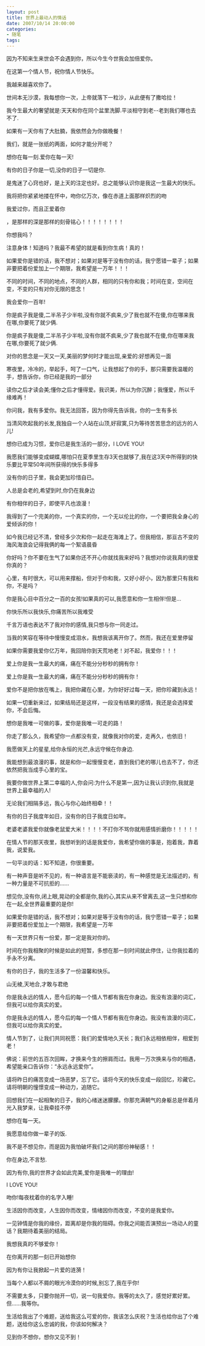 ```yaml
---
layout: post
title: 世界上最动人的情话
date: 2007/10/14 20:00:00
categories: 
- 随笔
tags: 
---
```


因为不知来生来世会不会遇到你，所以今生今世我会加倍爱你。

在这第一个情人节，祝你情人节快乐。

我越来越喜欢你了。

世间本无沙漠，我每想你一次，上帝就落下一粒沙，从此便有了撒哈拉！

我今生最大的奢望就是:天天和你在同个盆里洗脚.平淡相守到老--老到我们哪也去不了.

如果有一天你有了大肚腩，我依然会为你做晚餐！

我们，就是一张纸的两面，如何才能分开呢？

想你在每一刻.爱你在每一天!

有你的日子你是一切,没你的日子一切是你.

是鬼迷了心窍也好，是上天的注定也好。总之能够认识你是我这一生最大的快乐。

我将把你紧紧地搂在怀中，吻你亿万次，像在赤道上面那样炽烈的吻

我爱过你，而且正爱着你

，是那样的深是那样的刻骨铭心！！！！！！！！

你想我吗？

注意身体！知道吗？我最不希望的就是看到你生病！真的！

如果爱你是错的话，我不想对；如果对是等于没有你的话，我宁愿错一辈子；如果非要把着份爱加上一个期限，我希望是一万年！！！

不同的时间，不同的地点，不同的人群，相同的只有你和我；时间在变，空间在变，不变的只有对你无限的思念！

我会爱你一百年!

你是疯子我是傻,二半吊子少半啦,没有你就不疯来,少了我也就不在傻,你在哪来我在哪,你要死了就少俩.

你是疯子我是傻,二半吊子少半啦,没有你就不疯来,少了我也就不在傻,你在哪来我在哪,你要死了就少俩.

对你的思念是一天又一天,美丽的梦何时才能出现,亲爱的:好想再见一面

寒夜里，冷冷的，举起手，呵了一口气，让我想起了你的手，那只需要我温暖的手，想告诉你，你已经是我的一部分

读你之后才读会美;懂你之后才懂得爱。我识美，所以为你沉醉；我懂爱，所以千缘难再！

你问我，我有多爱你。我无法回答，因为你得先告诉我，你的一生有多长

当清风吹起我的长发,我独自一个人站在山顶,好寂寞,只为等待苦苦思念的远方的人儿!

想你已成为习惯，爱你已是我生活的一部分，I LOVE YOU!

我愿我们能够变成蝴蝶,哪怕只在夏季里生存3天也就够了,我在这3天中所得到的快乐要比平常50年间所获得的快乐多得多

没有你的日子里，我会更加珍惜自已。

人总是会老的,希望到时,你仍在我身边

有你相伴的日子，即使平凡也浪漫！

我得到了一个完美的你，一个真实的你，一个无以伦比的你，一个要把我全身心的爱倾诉的你！

如今我已经记不清，曾经多少次和你一起走在海滩上了。但我相信，那亘古不变的海风海浪会记得我俩的每一个絮语晨昏

你好吗？你不要在生气了如果你还不开心你就找我来好吗？我想对你说我真的很爱你真的？

心里，有时很大，可以用来撑船，但对于你和我，又好小好小，因为那里只有我和你，不是吗？

你是我心目中百分之一百的女孩!如果真的可以,我愿意和你一生相伴!但是...

你快乐所以我快乐,你痛苦所以我难受

千言万语也表达不了我对你的感情,我只想与你一同走过。

当我的笑容在等待中慢慢变成泪水，我想我该离开你了。然而，我还在爱里停留

如果你需要我爱你亿万年，我回陪你到天荒地老！对不起，我爱你！！！

爱上你是我一生最大的痛，痛在不能分分秒秒的拥有你！

爱上你是我一生最大的痛，痛在不能分分秒秒的拥有你！

爱你不是把你放在嘴上，我把你藏在心里，为你好好过每一天，把你珍藏到永远！

如果一切重新来过，如果结局还是这样，一段没有结果的感情，我还是会选择爱你，不会后悔。

想你是我唯一可做的事，爱你是我唯一可走的路！

你走了那么久，我希望你一点都没有变，就像我对你的爱，走再久，也依旧！

我愿做天上的星星,给你永恒的光芒,永远守候在你身边.

我能想到最浪漫的事，就是和你一起慢慢变老，直到我们老的哪儿也去不了，你还依然把我当成手心里的宝。

我要你做世界上第二幸福的人,你会问:为什么不是第一,因为让我认识到你,我就是世界上最幸福的人!

无论我们相隔多远，我心与你心始终相牵！！

有你的日子我度年如日，没有你的日子我度日如年。

老婆老婆我爱你就像老鼠爱大米！！！！不打你不骂你就用感情折磨你！！！！！

在情人节的那天夜里，我想听到的话是我爱你，我希望你做的事是，抱着我，靠着我，说爱我。

一句平淡的话：知不知道，你很重要。

有一种声音是听不见的，有一种语言是不能亵渎的，有一种感觉是无法描述的，有一种力量是不可抗拒的......

想见你,没有你,闭上眼,晃动的全都是你,我的心,其实从来不曾离去,这一生只想和你在一起,全世界最重要的是你!

如果爱你是错的话，我不想对；如果对是等于没有你的话，我宁愿错一辈子；如果非要把着份爱加上一个期限，我希望是一万年

有一天世界只有一份爱，那一定是我对你的。

时间在你我相聚的时候是如此的短暂，多想在那一刻时间就此停住，让你我拉着的手永不分离。

有你的日子，我的生活多了一份温馨和快乐。

山无棱,天地合,才敢与君绝

你是我永远的情人，愿今后的每一个情人节都有我在你身边。我没有浪漫的词汇，但我可以给你真实的爱。

你是我永远的情人，愿今后的每一个情人节都有我在你身边。我没有浪漫的词汇，但我可以给你真实的爱。

情人节到了，让我们共同祝愿：我们的爱情地久天长；我们永远相依相伴，相爱到老！

佛说：前世的五百次回眸，才换来今生的擦肩而过。我用一万次换来与你的相遇，希望能亲口告诉你：“永远永远爱你”。

请将昨日的痛苦变成一场恶梦，忘了它。请将今天的快乐变成一段回忆，珍藏它。请将明朝的憧憬变成一种动力，追随它。

回想我们在一起相聚的日子，我的心绪迷迷朦朦。你那充满朝气的身躯总是伴着月光入我梦来，让我牵挂不停

想你在每一天。

我愿意给你做一辈子的饭.

我不是不想见你，而是因为我怕破坏我们之间的那份神秘感！！

你在身边,不言愁.

因为有你,我的世界才会如此完美,爱你是我唯一的理由!

I LOVE YOU!

吻你!每夜枕着你的名字入睡!

生活因你而改变，人生因你而改变，情绪因你而改变，不变的是我爱你。

一见钟情是你我的缘份，距离却是你我的阻碍。你我之间能否演预出一场动人的童话？我期待着美丽的结局。

我想我真的不够爱你！

在你离开的那一刻已开始想你

因为有你让我掀起一片爱的涟漪！

当每个人都以不屑的眼光冷漠你的时候,别忘了,我在乎你!

不需要太多，只要你抛开一切，说一句我爱你。我等的太久了，感觉好累好累。但......我等你。

生活给我出了个难题，送给我这么可爱的你，我该怎么庆祝？生活也给你出了个难题，送给你这么忠诚的我，你该如何解决？

见到你不想你，想你又见不到！
